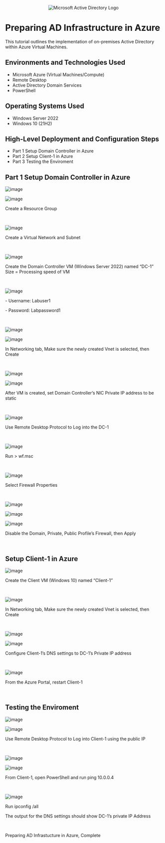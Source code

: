 <p align="center">
<img src="https://i.imgur.com/pU5A58S.png" alt="Microsoft Active Directory Logo"/>
</p>

<h1>Preparing AD Infrastructure in Azure</h1>
This tutorial outlines the implementation of on-premises Active Directory within Azure Virtual Machines.<br />


<h2>Environments and Technologies Used</h2>

- Microsoft Azure (Virtual Machines/Compute)
- Remote Desktop
- Active Directory Domain Services
- PowerShell

<h2>Operating Systems Used </h2>

- Windows Server 2022
- Windows 10 (21H2)

<h2>High-Level Deployment and Configuration Steps</h2>

- Part 1 Setup Domain Controller in Azure
- Part 2 Setup Client-1 in Azure
- Part 3 Testing the Enviroment

<h2>Part 1 Setup Domain Controller in Azure</h2>

![image](https://github.com/user-attachments/assets/4edcd31e-145d-418c-b085-c02b138e773f)

![image](https://github.com/user-attachments/assets/8b97b666-63bd-4068-a015-baaaf045da1d)

<p>
Create a Resource Group
</p>
<br />


![image](https://github.com/user-attachments/assets/2268d063-3223-4e1a-a920-a7b17e896bb5)

<p>
Create a Virtual Network and Subnet
</p>
<br />

![image](https://github.com/user-attachments/assets/a881922b-1b85-439a-acb1-54dce2cf4a74)

<p>
Create the Domain Controller VM (Windows Server 2022) named “DC-1” Size = Processing speed of VM
</p>
<br />


![image](https://github.com/user-attachments/assets/071ce730-d228-4412-92dc-acf5f8ccd903)

<p>
- Username: Labuser1
  </p>
- Password: Labpassword1
</p>
<br />


![image](https://github.com/user-attachments/assets/d4e30e71-de6c-4b26-822d-81250469e3c4)

![image](https://github.com/user-attachments/assets/a6a84c56-ef1c-4d4f-8001-f4487b290495)

<p>
In Networking tab, Make sure the newly created Vnet is selected, then Create
</p>
<br />

![image](https://github.com/user-attachments/assets/a1927aca-558f-4f95-9946-b46b8de4b99f)

![image](https://github.com/user-attachments/assets/bd8a3094-9540-4703-a385-ee12e2ad1b51)

<p>
After VM is created, set Domain Controller’s NIC Private IP address to be static
</p>
<br />

![image](https://github.com/user-attachments/assets/f239703e-8f60-47b8-beb4-68b03b476c5a)

<p>
Use Remote Desktop Protocol to Log into the DC-1 
</p>
<br />

![image](https://github.com/user-attachments/assets/91370c17-bafe-437f-85b9-8bf4dc2c338a)

<p>
Run > wf.msc
</p>
<br />

![image](https://github.com/user-attachments/assets/e1878d3a-aa96-41bf-81d6-c056cbabe82f)

<p>
Select Firewall Properties
</p>
<br />

![image](https://github.com/user-attachments/assets/8b9be272-5053-4258-b681-bf28c6f7cb47)

![image](https://github.com/user-attachments/assets/9feb4a87-ea43-4fd7-a59a-e2cfe86272fd)

![image](https://github.com/user-attachments/assets/9f956812-2a99-4868-8378-f8f718a048c4)

<p>
Disable the Domain, Private, Public Profile’s Firewall, then Apply
</p>
<br />




<h2>Setup Client-1 in Azure</h2>

![image](https://github.com/user-attachments/assets/42174e2d-e08d-4681-ba37-e753b0a12c3a)

<p>
Create the Client VM (Windows 10) named “Client-1”
</p>
<br />


![image](https://github.com/user-attachments/assets/7c2f2ea8-bfb9-47ef-bf1e-30c08bbb0b8a)

<p>
In Networking tab, Make sure the newly created Vnet is selected, then Create
</p>
<br />

![image](https://github.com/user-attachments/assets/b7309316-747f-4ce2-a582-3e4a068ec14c)

![image](https://github.com/user-attachments/assets/34515651-a8a9-4de2-852d-51d7b11d448f)

<p>
Configure Client-1’s DNS settings to DC-1’s Private IP address
</p>
<br />

![image](https://github.com/user-attachments/assets/a0cb415b-f232-432e-bc91-c40be3020f66)

<p>
From the Azure Portal, restart Client-1
</p>
<br />



<h2>Testing the Enviroment</h2>


![image](https://github.com/user-attachments/assets/a5b142f7-276b-4581-8fc8-435542a0b005)

![image](https://github.com/user-attachments/assets/a0519f3f-c9fc-403f-b53f-910ba29a4b7a)

<p>
Use Remote Desktop Protocol to Log into Client-1 using the public IP
</p>
<br />

![image](https://github.com/user-attachments/assets/f50b10d4-1fc4-45ad-963a-bcbef098e5aa)

![image](https://github.com/user-attachments/assets/7414c674-2ecd-4c00-b235-c48865f0c903)

<p>
From Client-1, open PowerShell and run ping 10.0.0.4
</p>
<br />

![image](https://github.com/user-attachments/assets/19d22fb5-ce6f-4032-9701-e1124827d1c9)

<p>
Run ipconfig /all 
</p>
The output for the DNS settings should show DC-1’s private IP Address
</p>
<br />

<p>
Preparing AD Infrastucture in Azure, Complete
</p>
<br />

